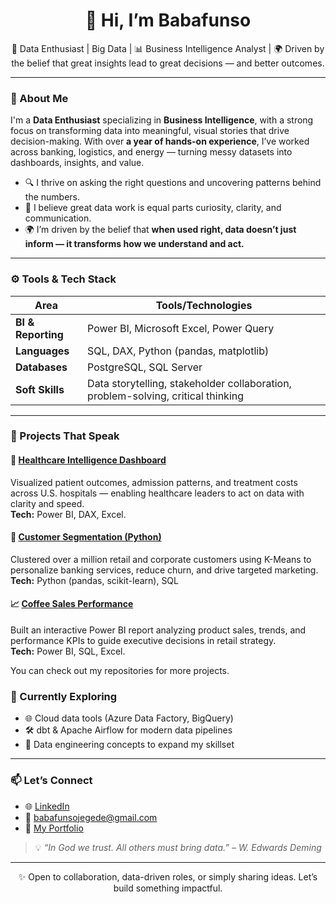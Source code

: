 <h1 align="center">👋 Hi, I’m Babafunso</h1>
<p align="center">
  🚀 Data Enthusiast | Big Data | 📊 Business Intelligence Analyst | 🌍  Driven by the belief that great insights lead to great decisions — and better outcomes.
</p>

---

### 🧠 About Me

I'm a **Data Enthusiast** specializing in **Business Intelligence**, with a strong focus on transforming data into meaningful, visual stories that drive decision-making. With over **a year of hands-on experience**, I’ve worked across banking, logistics, and energy — turning messy datasets into dashboards, insights, and value.

- 🔍 I thrive on asking the right questions and uncovering patterns behind the numbers.  
- 🎯 I believe great data work is equal parts curiosity, clarity, and communication.  
- 🌍 I’m driven by the belief that **when used right, data doesn’t just inform — it transforms how we understand and act.**

---

### ⚙️ Tools & Tech Stack

| Area            | Tools/Technologies |
|-----------------|--------------------|
| **BI & Reporting** | Power BI, Microsoft Excel, Power Query |
| **Languages**     | SQL, DAX, Python (pandas, matplotlib) |
| **Databases**     | PostgreSQL, SQL Server |
| **Soft Skills**   | Data storytelling, stakeholder collaboration, problem-solving, critical thinking |

---

### 🚀 Projects That Speak

#### 🏥 [Healthcare Intelligence Dashboard](https://github.com/FunsoJay/Healthcare_analysis_dashboard)
Visualized patient outcomes, admission patterns, and treatment costs across U.S. hospitals — enabling healthcare leaders to act on data with clarity and speed.  
**Tech:** Power BI, DAX, Excel. 

#### 🧠 [Customer Segmentation (Python)](https://github.com/FunsoJay/bank_customer_segmentation)
Clustered over a million retail and corporate customers using K-Means to personalize banking services, reduce churn, and drive targeted marketing.  
**Tech:** Python (pandas, scikit-learn), SQL  

#### 📈 [Coffee Sales Performance](https://github.com/FunsoJay/Coffee_sales_project)
Built an interactive Power BI report analyzing product sales, trends, and performance KPIs to guide executive decisions in retail strategy.  
**Tech:** Power BI, SQL, Excel.

You can check out my repositories for more projects.

### 🌱 Currently Exploring

- 🌐 Cloud data tools (Azure Data Factory, BigQuery)  
- 🛠️ dbt & Apache Airflow for modern data pipelines  
- 🧩 Data engineering concepts to expand my skillset  

---

### 📫 Let’s Connect

- 🌐 [LinkedIn](https://www.linkedin.com/in/babafunso-jegede-09634a232/)
- 📧 babafunsojegede@gmail.com
- 🧳 [My Portfolio](https://funsojay.github.io/babafunsojegede.github.io/)

> 💡 *“In God we trust. All others must bring data.” – W. Edwards Deming*

---

<p align="center">
  ✨ Open to collaboration, data-driven roles, or simply sharing ideas. Let’s build something impactful.
</p>
